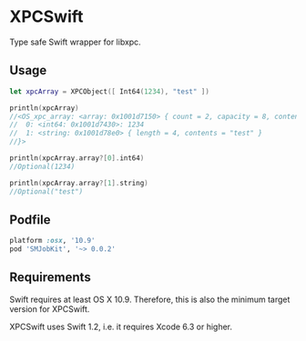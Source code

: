 # XPCSwift

Type safe Swift wrapper for libxpc.

## Usage

```swift
let xpcArray = XPCObject([ Int64(1234), "test" ])

println(xpcArray)
//<OS_xpc_array: <array: 0x1001d7150> { count = 2, capacity = 8, contents =
//	0: <int64: 0x1001d7430>: 1234
//	1: <string: 0x1001d78e0> { length = 4, contents = "test" }
//}>

println(xpcArray.array?[0].int64)
//Optional(1234)

println(xpcArray.array?[1].string)
//Optional("test")
```

## Podfile

```ruby
platform :osx, '10.9'
pod 'SMJobKit', '~> 0.0.2'
```

## Requirements

Swift requires at least OS X 10.9. Therefore, this is also the minimum target version for XPCSwift.

XPCSwift uses Swift 1.2, i.e. it requires Xcode 6.3 or higher.
